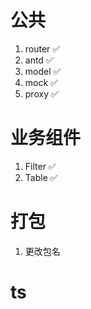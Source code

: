 # 公共
1. router ✅
2. antd ✅
3. model ✅
4. mock ✅
5. proxy ✅

# 业务组件
1. Filter ✅
2. Table ✅

# 打包
1. 更改包名

# ts


